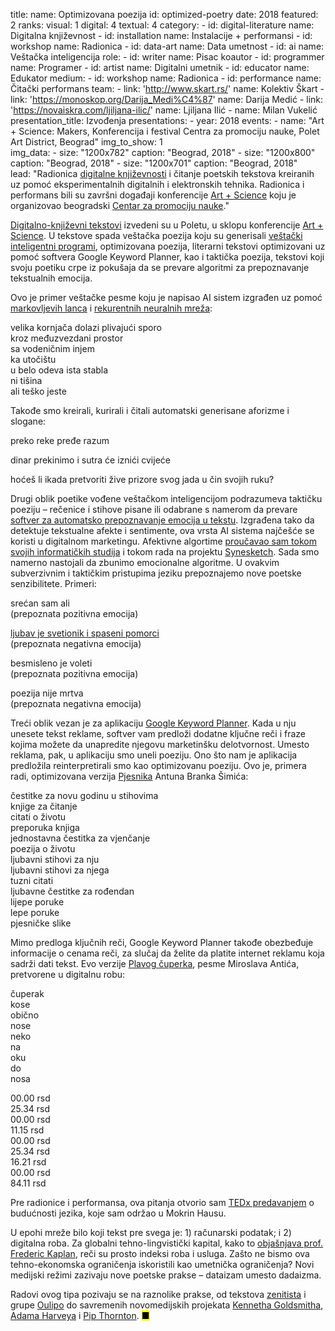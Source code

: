 title: 
    name: Optimizovana poezija
id: optimized-poetry
date: 2018
featured: 2
ranks:
    visual: 1
    digital: 4 
    textual: 4
category: 
    - id: digital-literature
      name: Digitalna književnost
    - id: installation
      name: Instalacije + performansi
    - id: workshop
      name: Radionica
    - id: data-art
      name: Data umetnost
    - id: ai
      name: Veštačka inteligencija
role:
    - id: writer
      name: Pisac koautor
    - id: programmer
      name: Programer
    - id: artist
      name: Digitalni umetnik
    - id: educator
      name: Edukator 
medium:
    - id: workshop
      name: Radionica
    - id: performance
      name: Čitački performans
team:
    - link: 'http://www.skart.rs/'
      name: Kolektiv Škart
    - link: 'https://monoskop.org/Darija_Medi%C4%87'
      name: Darija Medić
    - link: 'https://novaiskra.com/ljiljana-ilic/'
      name: Ljiljana Ilić
    - name: Milan Vukelić
presentation_title: Izvođenja
presentations:
    - year: 2018
      events:
        - name: "<span class='italic-style'>Art + Science: Makers</span>, Konferencija i festival Centra za promociju nauke, Polet Art District, Beograd"
img_to_show: 1       
img_data:
    - size: "1200x782"
      caption: "Beograd, 2018"
    - size: "1200x800"
      caption: "Beograd, 2018"
    - size: "1200x701"
      caption: "Beograd, 2018"   
lead: "Radionica <a href='https://en.wikipedia.org/wiki/Electronic_literature' target='_blank'>digitalne književnosti</a> i čitanje poetskih tekstova kreiranih uz pomoć eksperimentalnih digitalnih i elektronskih tehnika. Radionica i performans bili su završni događaji konferencije <a href='https://elementarium.cpn.rs/u-centru/artneuroscience-susret-umetnosti-i-nauke/' target='_blank'>Art + Science</a> koju je organizovao beogradski <a href='https://www.cpn.edu.rs/' target='_blank'>Centar za promociju nauke</a>."  

<a href='https://en.wikipedia.org/wiki/Electronic_literature' target='_blank'>Digitalno-književni tekstovi</a> izvedeni su u Poletu, u sklopu konferencije <a href='https://elementarium.cpn.rs/u-centru/artneuroscience-susret-umetnosti-i-nauke/' target='_blank'>Art + Science</a>. U tekstove spada <span class='italic-style'>veštačka poezija</span> koju su generisali <a href='/rad/projekti/category/ai'>veštački inteligentni programi</a>, <span class='italic-style'>optimizovana poezija</span>, literarni tekstovi optimizovani uz pomoć softvera Google Keyword Planner, kao i <span class='italic-style'>taktička poezija</span>, tekstovi koji svoju poetiku crpe iz pokušaja da se prevare algoritmi za prepoznavanje tekstualnih emocija.

Ovo je primer <span class='italic-style'>veštačke pesme</span> koju je napisao AI sistem izgrađen uz pomoć <a href='https://en.wikipedia.org/wiki/Markov_chain' target='_blank'>markovljevih lanca</a> i <a href='https://en.wikipedia.org/wiki/Recurrent_neural_network' target='_blank'>rekurentnih neuralnih mreža</a>:

<div class='quoted-text tiny-quote-style'>
<p>velika kornjača dolazi plivajući sporo<br>
kroz međuzvezdani prostor<br>
sa vodeničnim injem<br>
ka utočištu<br>
u belo odeva ista stabla<br>
ni tišina<br>
ali teško jeste</p>
</div>

Takođe smo kreirali, kurirali i čitali automatski generisane aforizme i slogane:

<div class='quoted-text tiny-quote-style'>
<p>preko reke pređe razum</p>
<p>dinar prekinimo i sutra će iznići cvijeće</p>
<p>hoćeš li ikada pretvoriti žive prizore svog jada u čin svojih ruku?</p>
</div>

Drugi oblik poetike vođene veštačkom inteligencijom podrazumeva <span class='italic-style'>taktičku poeziju</span> – rečenice i stihove pisane ili odabrane s namerom da prevare <a href='https://en.wikipedia.org/wiki/Emotion_recognition#Automatic' target='_blank'>softver za automatsko prepoznavanje emocija u tekstu</a>. Izgrađena tako da detektuje tekstualne afekte i sentimente, ova vrsta AI sistema najčešće se koristi u digitalnom marketingu. Afektivne algortime <a href='/rad/tekstovi#research'>proučavao sam tokom svojih informatičkih studija</a> i tokom rada na projektu <a href='/rad/projekti/synesketch'>Synesketch</a>. Sada smo namerno nastojali da zbunimo emocionalne algoritme. U ovakvim subverzivnim i taktičkim pristupima jeziku prepoznajemo nove poetske senzibilitete. Primeri: 

<div class='quoted-text tiny-quote-style'>
<p>srećan sam ali<br>
(prepoznata pozitivna emocija)</p>
<p><a href='https://sites.google.com/site/projectgoethe/Home/oskar-davico/hana' target='_blank'>ljubav je svetionik i spaseni pomorci</a><br> 
(prepoznata negativna emocija)</p>
<p>besmisleno je voleti<br> 
(prepoznata pozitivna emocija)</p>
<p>poezija nije mrtva<br>
(prepoznata negativna emocija)</p>
</div>  

Treći oblik vezan je za aplikaciju <a href='https://support.google.com/google-ads/answer/7337243?hl=en' target='_blank'>Google Keyword Planner</a>. Kada u nju unesete tekst reklame, softver vam predloži dodatne ključne reči i fraze kojima možete da unapredite njegovu marketinšku delotvornost. Umesto reklama, pak, u aplikaciju smo uneli poeziju. Ono što nam je aplikacija predložila reinterpretirali smo kao <span class='italic-style'>optimizovanu poeziju</span>. Ovo je, primera radi, optimizovana verzija <a href='https://sites.google.com/site/projectgoethe/Home/antun-branko-imi/pjesnici' target='_blank'><span class='italic-style'>Pjesnika</span></a> Antuna Branka Šimića:

<div class='quoted-text tiny-quote-style'>
<p>čestitke za novu godinu u stihovima<br>
knjige za čitanje<br>
citati o životu<br>
preporuka knjiga<br>
jednostavna čestitka za vjenčanje<br>
poezija o životu<br>
ljubavni stihovi za nju<br>
ljubavni stihovi za njega<br>
tuzni citati<br>
ljubavne čestitke za rođendan<br>
lijepe poruke<br>
lepe poruke<br>
pjesničke slike</p>
</div>

Mimo predloga ključnih reči, Google Keyword Planner takođe obezbeđuje informacije o cenama reči, za slučaj da želite da platite internet reklamu koja sadrži dati tekst. Evo verzije <a href='https://sites.google.com/site/projectgoethe/Home/miroslav-antic/plavi-cuperak' target='_blank'><span class='italic-style'>Plavog čuperka</span></a>, pesme Miroslava Antića, pretvorene u digitalnu robu:

<div class='quoted-text tiny-quote-style'>
<div class='column-wrap'>
<div class="col">
<p>čuperak<br>
kose<br>
obično<br>
nose<br>
neko<br>
na<br>
oku<br> 
do<br>
nosa</p>
</div>
<div class="col monospace">
<p>00.00 rsd<br>
25.34 rsd<br>
00.00 rsd<br>
11.15 rsd<br>
00.00 rsd<br>
25.34 rsd<br>
16.21 rsd<br> 
00.00 rsd<br>
84.11 rsd</p>
</div>
</div>
</div>

Pre radionice i performansa, ova pitanja otvorio sam <a href='https://www.youtube.com/watch?v=amLLN_dRdTc' target='_blank'>TEDx predavanjem</a> o budućnosti jezika, koje sam održao u Mokrin Hausu.

U epohi mreže bilo koji tekst pre svega je: 1) računarski podatak; i 2) digitalna roba. Za globalni tehno-lingvistički kapital, kako to <a href='https://infoscience.epfl.ch/record/200539?ln=en' target='_blank'>objašnjava prof. Frederic Kaplan</a>, reči su prosto indeksi roba i usluga.  Zašto ne bismo ova tehno-ekonomska ograničenja iskoristili kao umetnička ograničenja? Novi medijski režimi zazivaju nove poetske prakse – <span class='italic-style'>dataizam</span> umesto dadaizma.

Radovi ovog tipa pozivaju se na raznolike prakse, od tekstova <a href='https://monoskop.org/Zenit' target='_blank'>zenitista</a> i grupe <a href='https://en.wikipedia.org/wiki/Oulipo' target='_blank'>Oulipo</a> do savremenih novomedijskih projekata <a href='https://monoskop.org/Kenneth_Goldsmith' target='_blank'>Kennetha Goldsmitha</a>, <a href='https://ahprojects.com/cvdazzle/' target='_blank'>Adama Harveya</a> i <a href='https://pipthornton.com/2019/03/12/language-in-the-age-of-algorithmic-reproduction-a-thesis/' target='_blank'>Pip Thornton</a>.  <mark>&#9632;</mark>